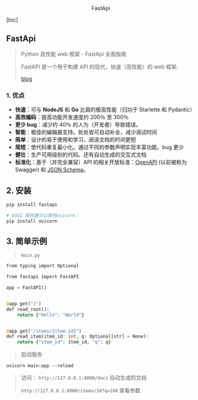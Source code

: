<center>FastApi</center>



[toc]







## FastApi

> Python 高性能 web 框架 - FastApi 全面指南
>
> FastAPI 是一个用于构建 API 的现代、快速（高性能）的 web 框架. 
>
> [blog](https://zhuanlan.zhihu.com/p/397029492)



### 1. 优点 

- **快速**：可与 **NodeJS** 和 **Go** 比肩的极高性能（归功于 Starlette 和 Pydantic）
- **高效编码**：提高功能开发速度约 200％ 至 300％
- **更少 bug**：减少约 40％ 的人为（开发者）导致错误。
- **智能**：极佳的编辑器支持。处处皆可自动补全，减少调试时间
- **简单**：设计的易于使用和学习，阅读文档的时间更短
- **简短**：使代码重复最小化。通过不同的参数声明实现丰富功能。bug 更少
- **健壮**：生产可用级别的代码。还有自动生成的交互式文档
- **标准化**：基于（并完全兼容）API 的相关开放标准：[OpenAPI](https://link.zhihu.com/?target=https%3A//github.com/OAI/OpenAPI-Specification) (以前被称为 Swagger) 和 [JSON Schema](https://link.zhihu.com/?target=https%3A//json-schema.org/)。







## 2. 安装

```python
pip install fastapi

# ASGI 服务器可以使用uvicorn：
pip install uvicorn
```





## 3. 简单示例

> `main.py` 

```php
from typing import Optional

from fastapi import FastAPI

app = FastAPI()


@app.get("/")
def read_root():
    return {"Hello": "World"}


@app.get("/items/{item_id}")
def read_item(item_id: int, q: Optional[str] = None):
    return {"item_id": item_id, "q": q}
```

> 启动服务

```shell
uvicorn main:app --reload
```

> 访问： `http://127.0.0.1:8000/docs`  自动生成的文档
>
> `http://127.0.0.1:8000/items/10?q=100` 查看参数

























